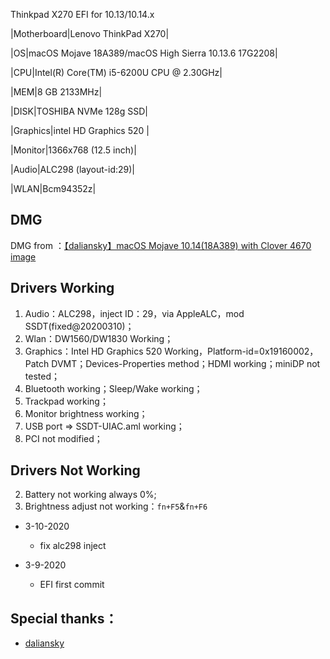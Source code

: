 Thinkpad X270 EFI for 10.13/10.14.x


|Motherboard|Lenovo ThinkPad X270|

|OS|macOS Mojave 18A389/macOS High Sierra 10.13.6 17G2208|

|CPU|Intel(R) Core(TM) i5-6200U CPU @ 2.30GHz|

|MEM|8 GB  2133MHz|

|DISK|TOSHIBA NVMe 128g SSD|

|Graphics|intel HD Graphics 520 |

|Monitor|1366x768 (12.5 inch)|

|Audio|ALC298 (layout-id:29)|

|WLAN|Bcm94352z|

## DMG
DMG from ：[【daliansky】macOS Mojave 10.14(18A389) with Clover 4670 image](https://blog.daliansky.net/macOS-Mojave-10.14-18A389-Release-with-Clover-4670-original-mirror.html)

## Drivers Working
1. Audio：ALC298，inject ID：29，via AppleALC，mod SSDT(fixed@20200310)；
2. Wlan：DW1560/DW1830 Working；
3. Graphics：Intel HD Graphics 520 Working，Platform-id=0x19160002，Patch DVMT；Devices-Properties method；HDMI working；miniDP not tested；
4. Bluetooth working；Sleep/Wake working；
6. Trackpad working；
7. Monitor brightness working；
8. USB port => SSDT-UIAC.aml working；
9. PCI not modified；

## Drivers Not Working
2. Battery not working always 0%;
3. Brightness adjust not working：`fn+F5`&`fn+F6`

- 3-10-2020

  - fix alc298 inject 

- 3-9-2020

  - EFI first commit

## Special thanks：
- [daliansky](https://github.com/daliansky) 
